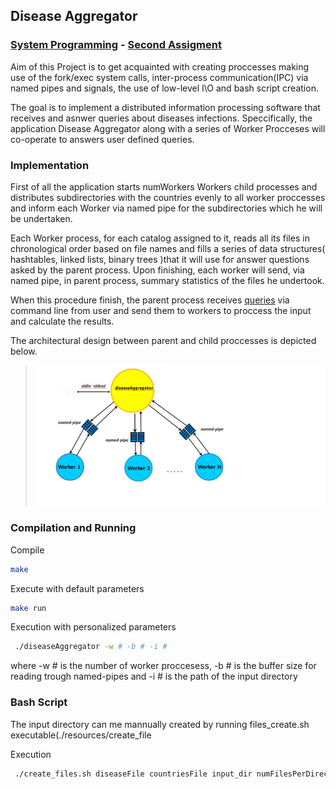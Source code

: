 ## Disease Aggregator

### [System Programming](http://cgi.di.uoa.gr/~mema/courses/k24/k24.html) - [Second Assigment](./resources/hw2-spring-2020.pdf)

Aim of this Project is to get acquainted with creating proccesses making use of the fork/exec system calls, inter-process communication(IPC) via named pipes and signals, the use of low-level I\O and bash script creation.

The goal is to implement a distributed information processing software that receives and asnwer queries about diseases infections. Speccifically, the application Disease Aggregator along with a series of Worker Procceses will co-operate to answers user defined queries.


### Implementation

First of all the application starts numWorkers Workers child processes and distributes subdirectories with the countries evenly to all worker proccesses and inform each Worker via named pipe for  the subdirectories which he will be undertaken.

Each Worker process, for each catalog assigned to it, reads all its files in chronological order based on file names and fills a series of data structures( hashtables, linked lists, binary trees )that it will use for answer questions asked by the parent process. Upon finishing, each worker will send, via named pipe, in parent process, summary statistics of the files he undertook.

When this procedure finish, the parent process receives [queries](./resources/manual.txt) via command line from user and send them to workers to proccess the input and calculate the results.

The architectural design between parent and child proccesses is depicted below.

>![alt text](./resources/parent-child.jpg "Communication")

### Compilation and Running

Compile
```bash
make
```
Execute with default parameters
```bash 
make run 
```
Execution with personalized parameters
 ```bash
  ./diseaseAggregator -w # -b # -i # 
 ```
where -w # is the number of worker proccesess, -b # is the buffer size for reading trough named-pipes and -i # is the path of the input directory

### Bash Script

The input directory can me mannually created by running files_create.sh executable(./resources/create_file

Execution
 ```bash
  ./create_files.sh diseaseFile countriesFile input_dir numFilesPerDirectory numRecordsPerFile
 ```
 
